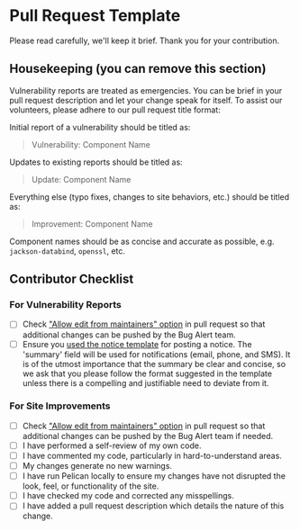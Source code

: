 
# Pull Request Template

Please read carefully, we'll keep it brief. Thank you for your contribution.


## Housekeeping (you can remove this section)
Vulnerability reports are treated as emergencies. You can be brief in your pull request description and let your change speak for itself. To assist our volunteers, please adhere to our pull request title format:

Initial report of a vulnerability should be titled as:
> Vulnerability: Component Name

Updates to existing reports should be titled as:
> Update: Component Name

Everything else (typo fixes, changes to site behaviors, etc.) should be titled as:
> Improvement: Component Name

Component names should be as concise and accurate as possible, e.g. `jackson-databind`, `openssl`, etc.

## Contributor Checklist
### For Vulnerability Reports
- [ ] Check ["Allow edit from maintainers" option](https://help.github.com/articles/allowing-changes-to-a-pull-request-branch-created-from-a-fork/) in pull request so that additional changes can be pushed by the Bug Alert team.
- [ ] Ensure you [used the notice template](https://github.com/sullivanmatt/bugalert/blob/main/content/notices/202X-MM-DD-slug.md.template) for posting a notice. The 'summary' field will be used for notifications (email, phone, and SMS). It is of the utmost importance that the summary be clear and concise, so we ask that you please follow the format suggested in the template unless there is a compelling and justifiable need to deviate from it.

### For Site Improvements

- [ ] Check ["Allow edit from maintainers" option](https://help.github.com/articles/allowing-changes-to-a-pull-request-branch-created-from-a-fork/) in pull request so that additional changes can be pushed by the Bug Alert team if needed.
- [ ] I have performed a self-review of my own code.
- [ ] I have commented my code, particularly in hard-to-understand areas.
- [ ] My changes generate no new warnings.
- [ ] I have run Pelican locally to ensure my changes have not disrupted the look, feel, or functionality of the site.
- [ ] I have checked my code and corrected any misspellings.
- [ ] I have added a pull request description which details the nature of this change.

